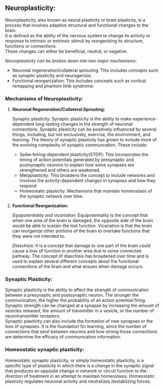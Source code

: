 ## Neuroplasticity:

Neuroplasticity, also known as neural plasticity or brain plasticity, is a process that involves adaptive structural and functional changes to the brain.   
It is defined as the ability of the nervous system to change its activity in response to intrinsic or extrinsic stimuli by reorganizing its structure, functions or connections.  
These changes can either be beneficial, neutral, or negative. 

*Neuroplasticity can be broken down into two major mechanisms*:
* Neuronal regeneration/collateral sprouting: This includes concepts such as synaptic plasticity and neurogenisis.
* Functional reorganization: This includes concepts such as cortical remapping and phantom limb syndrome.


### Mechanisms of Neuroplasticity:
1. **Neuronal Regeneration/Collateral Sprouting:**
             
    Synaptic plasticity: Synaptic plasticity is the ability to make experience-dependent long-lasting changes in the strength of neuronal connections. Synaptic plasticity can be positively influenced by several things, including, but not exclusively, exercise, the environment, and learning. The theory of synaptic plasticity has grown to include more of the evolving complexity of synaptic communcation, These include:
                
    * Spike-timing-dependent plasticity(STDP): This incorporates the timing of action potentials generated by presynaptic and postsynaptic neurons to explain how  some synapses are strengthened and others are weakened.
    * Metaplasticity: This broadens the concept to include networks and involves the activity-dependent changes in synapses and how they respond.
    * Homeostatic plasticity: Mechanisms that maintain homeostasis of the synaptic network over time.
  
2. **Functional Reorganization:**
   
   *Equipotentiality and vicariation*: Equipotentiality is the concept that when one area of the brain is damaged, the opposite side of the brain would be able to sustain the lost function.
   Vicariation is that the brain can reorganize other portions of the brain to overtake functions that they were not intended to.
   
   *Diaschisis*: It is a concept that damage to one part of the brain could cause a loss of function in another area due to some connected pathway. The concept of diaschisis has broadened over time and is used to explain several different concepts about the functional connections of the brain and what ensues when damage occurs. 

### Synaptic Plasticity:

Synaptic plasticity is the ability to affect the strength of communication between a presynaptic and postsynaptic neuron. The stronger the communication, the higher the probability of an action potential firing. Synaptic strength can be changed at a synapse by increasing the amount of vesicles released, the amount of transmitter in a vesicle, or the number of neurotransmitter receptors.   
Synaptic plasticity can also include the formation of new synapses or the loss of synapses. It is the foundation for learning, since the number of connections that exist between neurons and how strong those connections are determine the efficacy of communication information.

### Homeostatic synaptic plasticity:

Homeostatic synaptic plasticity, or simply homeostatic plasticity, is a specific type of plasticity in which there is a change in the synaptic signal that produces an opposite change in network or circuit function to the direction of treatment in an attempt to maintain homeostasis. Homeostatic plasticity regulates neuronal activity and neutralizes destablizing forces.